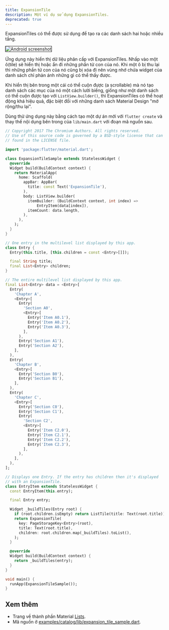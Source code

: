 ```yaml
---
title: ExpansionTile
description: Một ví dụ sử dụng ExpansionTiles.
deprecated: true
---
```


ExpansionTiles có thể được sử dụng để tạo ra các danh sách hai hoặc nhiều tầng.

<p>
  <div class="container-fluid">
    <div class="row">
      <div class="col-lg-4">
        <div class="panel">
          <div class="panel-body">
            <img style="border:1px solid #000000" src="https://storage.googleapis.com/flutter-catalog/cb4a54db8fb3726bf4293b9cc5cb12ce16883803/expansion_tile_sample_small.png" alt="Android screenshot" class="img-fluid">
          </div>
          <!-- <div class="panel-footer">
            Android screenshot
          </div> -->
        </div>
      </div>
    </div>
  </div>
</p>

Ứng dụng này hiển thị dữ liệu phân cấp với ExpansionTiles. Nhấp vào một ô(tile)
sẽ hiển thị hoặc ẩn đi những phần tử con của nó. Khi một ô bị thu lại thì
những phần tử con của nó cũng bị xóa đi nên vùng nhớ chứa widget của danh sách chỉ 
phản ánh những gì có thể thấy được.

Khi hiển thị bên trong một cái có thể cuộn được (a scrollable) mà nó tạo danh sách các mục của nó một 
cách lười biếng, giống như một danh sách có thể cuộn được tạo với `ListView.builder()`, thì
ExpansionTiles có thể hoạt động khá hiệu quả, đặc biệt đối với những danh sách Material Design 
"mở rộng/thu lại".

Dùng thử ứng dụng này bằng cách tạo một dự án mới với `flutter create` và
thay thế nội dụng bên trong của `lib/main.dart` với đoạn mã nguồn sau.

```dart
// Copyright 2017 The Chromium Authors. All rights reserved.
// Use of this source code is governed by a BSD-style license that can be
// found in the LICENSE file.

import 'package:flutter/material.dart';

class ExpansionTileSample extends StatelessWidget {
  @override
  Widget build(BuildContext context) {
    return MaterialApp(
      home: Scaffold(
        appBar: AppBar(
          title: const Text('ExpansionTile'),
        ),
        body: ListView.builder(
          itemBuilder: (BuildContext context, int index) =>
              EntryItem(data[index]),
          itemCount: data.length,
        ),
      ),
    );
  }
}

// One entry in the multilevel list displayed by this app.
class Entry {
  Entry(this.title, [this.children = const <Entry>[]]);

  final String title;
  final List<Entry> children;
}

// The entire multilevel list displayed by this app.
final List<Entry> data = <Entry>[
  Entry(
    'Chapter A',
    <Entry>[
      Entry(
        'Section A0',
        <Entry>[
          Entry('Item A0.1'),
          Entry('Item A0.2'),
          Entry('Item A0.3'),
        ],
      ),
      Entry('Section A1'),
      Entry('Section A2'),
    ],
  ),
  Entry(
    'Chapter B',
    <Entry>[
      Entry('Section B0'),
      Entry('Section B1'),
    ],
  ),
  Entry(
    'Chapter C',
    <Entry>[
      Entry('Section C0'),
      Entry('Section C1'),
      Entry(
        'Section C2',
        <Entry>[
          Entry('Item C2.0'),
          Entry('Item C2.1'),
          Entry('Item C2.2'),
          Entry('Item C2.3'),
        ],
      ),
    ],
  ),
];

// Displays one Entry. If the entry has children then it's displayed
// with an ExpansionTile.
class EntryItem extends StatelessWidget {
  const EntryItem(this.entry);

  final Entry entry;

  Widget _buildTiles(Entry root) {
    if (root.children.isEmpty) return ListTile(title: Text(root.title));
    return ExpansionTile(
      key: PageStorageKey<Entry>(root),
      title: Text(root.title),
      children: root.children.map(_buildTiles).toList(),
    );
  }

  @override
  Widget build(BuildContext context) {
    return _buildTiles(entry);
  }
}

void main() {
  runApp(ExpansionTileSample());
}
```

## Xem thêm

* Trang về thành phần Material [Lists]({{site.material}}/design/components/lists.html).
* Mã nguồn ở
  [examples/catalog/lib/expansion_tile_sample.dart]({{site.repo.flutter}}/tree/{{site.branch}}/examples/catalog/lib/expansion_tile_sample.dart).

